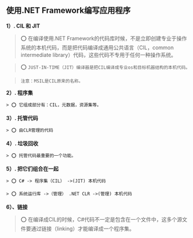 ## 使用.NET Framework编写应用程序



**1）. CIL 和 JIT**

> ⭕️ 在编译使用.NET Framework的代码库时候，不是立即创建专业于操作系统的本机代码，而是把代码编译成通用公共语言（CIL，common intermediate library）代码，这些代码不专用于任何一种操作系统。
     
> ⭕️ ```JUST-IN-TIME（JIT）编译器是把CIL编译成专业os和目标机器结构的本机代码。```
     
>```注意：MSIL是CIL原来的名称。```


**2）. 程序集**

    > ⭕️ 它组成部分有：CIL，元数据，资源集等。

**3）. 托管代码**

    > ⭕️ 由CLR管理的代码

**4）. 垃圾回收**

    > ⭕️ 托管代码最重要的一个功能。

**5）. 把它们组合在一起**

    > ⭕️ C# -> 程序集（CIL） ->(JIT) 本机代码

    > ⭕️ 系统运行库 ->（管理） .NET CLR ->(管理) 本机代码

**6）、链接**

> ⭕️ 在编译成CIL的时候，C#代码不一定是包含在一个文件中，这多个源文件要通过链接（linking）才能编译成一个程序集。
